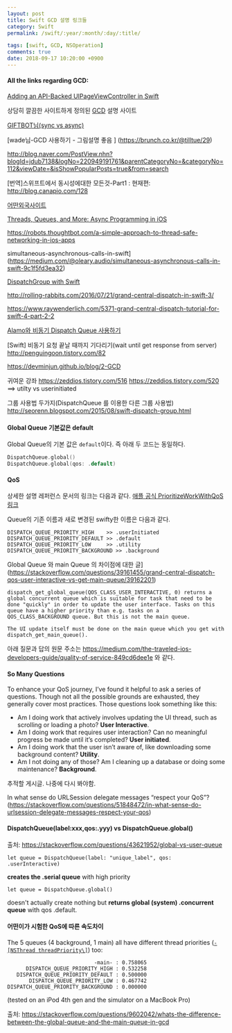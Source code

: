 ```yaml
---
layout: post
title: Swift GCD 설명 링크들
category: Swift
permalink: /swift/:year/:month/:day/:title/

tags: [swift, GCD, NSOperation]
comments: true
date: 2018-09-17 10:20:00 +0900
---
```


#### All the links regarding GCD:

[Adding an API-Backed UIPageViewController in Swift](https://grokswift.com/pageviewcontroller/)

상담히 깔끔한 사이트하게 정의된  [GCD](https://devminjun.github.io/blog/1-GCD) 설명 사이트

[GIFTBOT님(sync vs async)](https://blog.naver.com/itperson/220915666962)

[wade님-GCD 사용하기 - 그림설명 좋음 ] (https://brunch.co.kr/@tilltue/29)

http://blog.naver.com/PostView.nhn?blogId=jdub7138&logNo=220949191761&parentCategoryNo=&categoryNo=112&viewDate=&isShowPopularPosts=true&from=search

[번역]스위프트에서 동시성에대한 모든것-Part1 : 현재편: <http://blog.canapio.com/128> 

[어떤외국사이트](https://medium.com/@crafttang/ios-grand-central-dispatch-cf9b08d9796b)

[Threads, Queues, and More: Async Programming in iOS](https://www.slideshare.net/TechWellPresentations/threads-queues-and-more-async-programming-in-ios)

https://robots.thoughtbot.com/a-simple-approach-to-thread-safe-networking-in-ios-apps

simultaneous-asynchronous-calls-in-swift](https://medium.com/@oleary.audio/simultaneous-asynchronous-calls-in-swift-9c1f5fd3ea32)

[DispatchGroup with Swift](https://diego.org/2017/09/25/dispatchgroup-with-swift/)

http://rolling-rabbits.com/2016/07/21/grand-central-dispatch-in-swift-3/

https://www.raywenderlich.com/5371-grand-central-dispatch-tutorial-for-swift-4-part-2-2

[Alamo와 비동기 Dispatch Queue 사용하기](https://stackoverflow.com/questions/29852431/alamofire-asynchronous-completionhandler-for-json-request)

[Swift] 비동기 요청 끝날 때까지 기다리기(wait until get response from server)
http://penguingoon.tistory.com/82

https://devminjun.github.io/blog/2-GCD

귀여운 강좌
https://zeddios.tistory.com/516
https://zeddios.tistory.com/520 ==> utilty vs userinitiated

그룹 사용법 두가지(DispatchQueue 를 이용한 다른 그룹 사용법)
http://seorenn.blogspot.com/2015/08/swift-dispatch-group.html










#### Global Queue 기본값은 default 

Global Queue의 기본 값은 `default`이다. 즉 아래 두 코드는 동일하다.

```swift
DispatchQueue.global()  
DispatchQueue.global(qos: .default)
```



#### QoS

상세한 설명 레퍼런스 문서의 링크는 다음과 같다.
[애플 공식 PrioritizeWorkWithQoS 링크](https://developer.apple.com/library/archive/documentation/Performance/Conceptual/EnergyGuide-iOS/PrioritizeWorkWithQoS.html)

Queue의 기존 이름과 새로 변경된 swifty한 이름은 다음과 같다.

```
DISPATCH_QUEUE_PRIORITY_HIGH    >> .userInitiated
DISPATCH_QUEUE_PRIORITY_DEFAULT >> .default
DISPATCH_QUEUE_PRIORITY_LOW     >> .utility
DISPATCH_QUEUE_PRIORITY_BACKGROUND >> .background
```

Global Queue 와 main Queue 의 차이점에 대한 글](https://stackoverflow.com/questions/39161455/grand-central-dispatch-qos-user-interactive-vs-get-main-queue/39162201)

```
dispatch_get_global_queue(QOS_CLASS_USER_INTERACTIVE, 0) returns a global concurrent queue which is suitable for task that need to be done "quickly" in order to update the user interface. Tasks on this queue have a higher priority than e.g. tasks on a  QOS_CLASS_BACKGROUND queue. But this is not the main queue.

The UI update itself must be done on the main queue which you get with dispatch_get_main_queue().
```



아래 질문과 답의 원문 주소는 https://medium.com/the-traveled-ios-developers-guide/quality-of-service-849cd6dee1e 와 같다.

#### So Many Questions

To enhance your QoS journey, I’ve found it helpful to ask a series of questions. Though not all the possible grounds are exhausted, they generally cover most practices. Those questions look something like this:

- Am I doing work that actively involves updating the UI thread, such as scrolling or loading a photo? **User Interactive**.
- Am I doing work that requires user interaction? Can no meaningful progress be made until it’s completed? **User initiated**.
- Am I doing work that the user isn’t aware of, like downloading some background content? **Utility**.
- Am I not doing any of those? Am I cleaning up a database or doing some maintenance? **Background**.



추적할 게시글. 나중에 다시 봐야함.

In what sense do URLSession delegate messages “respect your QoS”?
(https://stackoverflow.com/questions/51848472/in-what-sense-do-urlsession-delegate-messages-respect-your-qos)

#### DispatchQueue(label:xxx,qos:.yyy) vs  DispatchQueue.global()

출처: https://stackoverflow.com/questions/43621952/global-vs-user-queue

```
let queue = DispatchQueue(label: "unique_label", qos: .userInteractive)
```
**creates the .serial queue** with high priority

```
let queue = DispatchQueue.global()
```
doesn't actually create nothing but **returns global (system) .concurrent queue** with qos .default.



#### 어떤이가 시험한 QoS에 따른 속도차이

The 5 queues (4 background, 1 main) all have different thread priorities ([`-[NSThread threadPriority\]`](https://developer.apple.com/library/mac/documentation/Cocoa/Reference/Foundation/Classes/NSThread_Class/Reference/Reference.html#//apple_ref/occ/instm/NSThread/threadPriority)) too:

```
                            -main- : 0.758065
      DISPATCH_QUEUE_PRIORITY_HIGH : 0.532258
   DISPATCH_QUEUE_PRIORITY_DEFAULT : 0.500000
       DISPATCH_QUEUE_PRIORITY_LOW : 0.467742
DISPATCH_QUEUE_PRIORITY_BACKGROUND : 0.000000
```

(tested on an iPod 4th gen and the simulator on a MacBook Pro)

출처: https://stackoverflow.com/questions/9602042/whats-the-difference-between-the-global-queue-and-the-main-queue-in-gcd



